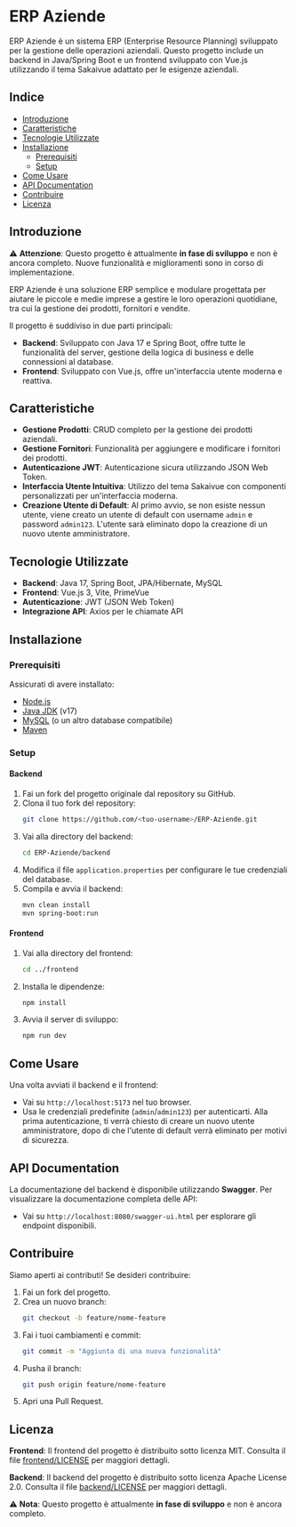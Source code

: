 # ERP Aziende

ERP Aziende è un sistema ERP (Enterprise Resource Planning) sviluppato per la gestione delle operazioni aziendali. Questo progetto include un backend in Java/Spring Boot e un frontend sviluppato con Vue.js utilizzando il tema Sakaivue adattato per le esigenze aziendali.

## Indice

- [Introduzione](#introduzione)
- [Caratteristiche](#caratteristiche)
- [Tecnologie Utilizzate](#tecnologie-utilizzate)
- [Installazione](#installazione)
  - [Prerequisiti](#prerequisiti)
  - [Setup](#setup)
- [Come Usare](#come-usare)
- [API Documentation](#api-documentation)
- [Contribuire](#contribuire)
- [Licenza](#licenza)

## Introduzione

⚠️ **Attenzione**: Questo progetto è attualmente **in fase di sviluppo** e non è ancora completo. Nuove funzionalità e miglioramenti sono in corso di implementazione.

ERP Aziende è una soluzione ERP semplice e modulare progettata per aiutare le piccole e medie imprese a gestire le loro operazioni quotidiane, tra cui la gestione dei prodotti, fornitori e vendite.

Il progetto è suddiviso in due parti principali:

- **Backend**: Sviluppato con Java 17 e Spring Boot, offre tutte le funzionalità del server, gestione della logica di business e delle connessioni al database.
- **Frontend**: Sviluppato con Vue.js, offre un'interfaccia utente moderna e reattiva.

## Caratteristiche

- **Gestione Prodotti**: CRUD completo per la gestione dei prodotti aziendali.
- **Gestione Fornitori**: Funzionalità per aggiungere e modificare i fornitori dei prodotti.
- **Autenticazione JWT**: Autenticazione sicura utilizzando JSON Web Token.
- **Interfaccia Utente Intuitiva**: Utilizzo del tema Sakaivue con componenti personalizzati per un'interfaccia moderna.
- **Creazione Utente di Default**: Al primo avvio, se non esiste nessun utente, viene creato un utente di default con username `admin` e password `admin123`. L'utente sarà eliminato dopo la creazione di un nuovo utente amministratore.

## Tecnologie Utilizzate

- **Backend**: Java 17, Spring Boot, JPA/Hibernate, MySQL
- **Frontend**: Vue.js 3, Vite, PrimeVue
- **Autenticazione**: JWT (JSON Web Token)
- **Integrazione API**: Axios per le chiamate API

## Installazione

### Prerequisiti

Assicurati di avere installato:

- [Node.js](https://nodejs.org/)  
- [Java JDK](https://www.oracle.com/java/technologies/javase-jdk17-downloads.html) (v17)
- [MySQL](https://dev.mysql.com/downloads/installer/) (o un altro database compatibile)
- [Maven](https://maven.apache.org/)

### Setup

#### Backend

1. Fai un fork del progetto originale dal repository su GitHub.
2. Clona il tuo fork del repository:
   ```bash
   git clone https://github.com/<tuo-username>/ERP-Aziende.git
   ```
3. Vai alla directory del backend:
   ```bash
   cd ERP-Aziende/backend
   ```
4. Modifica il file `application.properties` per configurare le tue credenziali del database.
5. Compila e avvia il backend:
   ```bash
   mvn clean install
   mvn spring-boot:run
   ```

#### Frontend

1. Vai alla directory del frontend:
   ```bash
   cd ../frontend
   ```
2. Installa le dipendenze:
   ```bash
   npm install
   ```
3. Avvia il server di sviluppo:
   ```bash
   npm run dev
   ```

## Come Usare

Una volta avviati il backend e il frontend:

- Vai su `http://localhost:5173` nel tuo browser.
- Usa le credenziali predefinite (`admin`/`admin123`) per autenticarti. Alla prima autenticazione, ti verrà chiesto di creare un nuovo utente amministratore, dopo di che l'utente di default verrà eliminato per motivi di sicurezza.

## API Documentation

La documentazione del backend è disponibile utilizzando **Swagger**. Per visualizzare la documentazione completa delle API:

- Vai su `http://localhost:8080/swagger-ui.html` per esplorare gli endpoint disponibili.

## Contribuire

Siamo aperti ai contributi! Se desideri contribuire:

1. Fai un fork del progetto.
2. Crea un nuovo branch:
   ```bash
   git checkout -b feature/nome-feature
   ```
3. Fai i tuoi cambiamenti e commit:
   ```bash
   git commit -m "Aggiunta di una nuova funzionalità"
   ```
4. Pusha il branch:
   ```bash
   git push origin feature/nome-feature
   ```
5. Apri una Pull Request.

## Licenza

**Frontend**: Il frontend del progetto è distribuito sotto licenza MIT. Consulta il file [frontend/LICENSE](frontend/LICENSE) per maggiori dettagli.

**Backend**: Il backend del progetto è distribuito sotto licenza Apache License 2.0. Consulta il file [backend/LICENSE](backend/LICENSE) per maggiori dettagli.

⚠️ **Nota**: Questo progetto è attualmente **in fase di sviluppo** e non è ancora completo.

